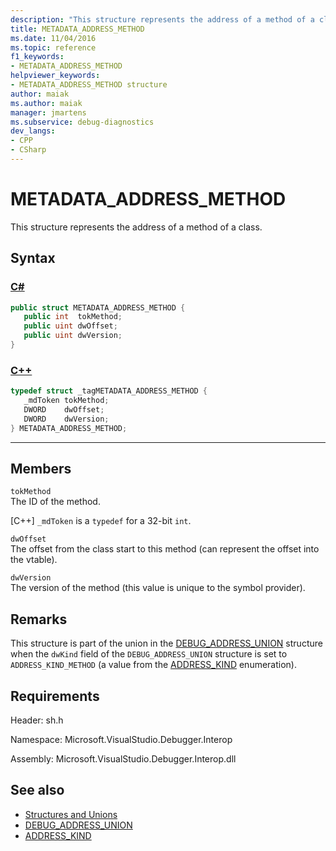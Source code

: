 ```yaml
---
description: "This structure represents the address of a method of a class."
title: METADATA_ADDRESS_METHOD
ms.date: 11/04/2016
ms.topic: reference
f1_keywords:
- METADATA_ADDRESS_METHOD
helpviewer_keywords:
- METADATA_ADDRESS_METHOD structure
author: maiak
ms.author: maiak
manager: jmartens
ms.subservice: debug-diagnostics
dev_langs:
- CPP
- CSharp
---
```

# METADATA_ADDRESS_METHOD

This structure represents the address of a method of a class.

## Syntax

### [C#](#tab/csharp)
```csharp
public struct METADATA_ADDRESS_METHOD {
   public int  tokMethod;
   public uint dwOffset;
   public uint dwVersion;
}
```
### [C++](#tab/cpp)
```cpp
typedef struct _tagMETADATA_ADDRESS_METHOD {
   _mdToken tokMethod;
   DWORD    dwOffset;
   DWORD    dwVersion;
} METADATA_ADDRESS_METHOD;
```
---

## Members
 `tokMethod`\
 The ID of the method.

 [C++] `_mdToken` is a `typedef` for a 32-bit `int`.

 `dwOffset`\
 The offset from the class start to this method (can represent the offset into the vtable).

 `dwVersion`\
 The version of the method (this value is unique to the symbol provider).

## Remarks
 This structure is part of the union in the [DEBUG_ADDRESS_UNION](../../../extensibility/debugger/reference/debug-address-union.md) structure when the `dwKind` field of the `DEBUG_ADDRESS_UNION` structure is set to `ADDRESS_KIND_METHOD` (a value from the [ADDRESS_KIND](../../../extensibility/debugger/reference/address-kind.md) enumeration).

## Requirements
 Header: sh.h

 Namespace: Microsoft.VisualStudio.Debugger.Interop

 Assembly: Microsoft.VisualStudio.Debugger.Interop.dll

## See also
- [Structures and Unions](../../../extensibility/debugger/reference/structures-and-unions.md)
- [DEBUG_ADDRESS_UNION](../../../extensibility/debugger/reference/debug-address-union.md)
- [ADDRESS_KIND](../../../extensibility/debugger/reference/address-kind.md)
